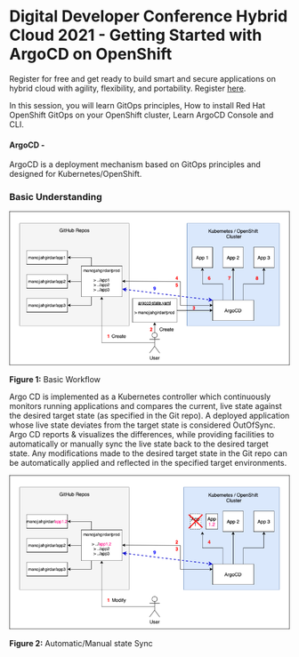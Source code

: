 # Digital Developer Conference Hybrid Cloud 2021 - Getting Started with ArgoCD on OpenShift
Register for free and get ready to build smart and secure applications on hybrid cloud with agility, flexibility, and portability. Register [here](https://developer.ibm.com/conferences/digital-developer-conference-hybrid-cloud/).

In this session, you will learn GitOps principles, How to install Red Hat OpenShift GitOps on your OpenShift cluster, Learn ArgoCD Console and CLI.

#### ArgoCD - 
ArgoCD is a deployment mechanism based on GitOps principles and designed for Kubernetes/OpenShift.

### Basic Understanding
![](doc/source/images/argocd-working.png)

**Figure 1:** Basic Workflow

Argo CD is implemented as a Kubernetes controller which continuously monitors running applications and compares the current, live state against the desired target state (as specified in the Git repo). A deployed application whose live state deviates from the target state is considered OutOfSync. Argo CD reports & visualizes the differences, while providing facilities to automatically or manually sync the live state back to the desired target state. Any modifications made to the desired target state in the Git repo can be automatically applied and reflected in the specified target environments.

![](doc/source/images/argocd-working2.png)

**Figure 2:** Automatic/Manual state Sync

